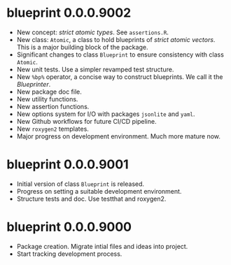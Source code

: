 # blueprint 0.0.0.9002

* New concept: *strict atomic types*. See `assertions.R`.
* New class: `Atomic`, a class to hold blueprints of *strict atomic vectors*.
This is a major building block of the package.
* Significant changes to class `Blueprint` to ensure consistency with class
`Atomic`.
* New unit tests. Use a simpler revamped test structure.
* New `%bp%` operator, a concise way to construct blueprints. We call it the
*Blueprinter*.
* New package doc file.
* New utility functions.
* New assertion functions.
* New options system for I/O with packages `jsonlite` and `yaml`.
* New Github workflows for future CI/CD pipeline.
* New `roxygen2` templates.
* Major progress on development environment. Much more mature now.

# blueprint 0.0.0.9001

* Initial version of class `Blueprint` is released.
* Progress on setting a suitable development environment.
* Structure tests and doc. Use testthat and roxygen2.

# blueprint 0.0.0.9000

* Package creation. Migrate intial files and ideas into project.
* Start tracking development process.
